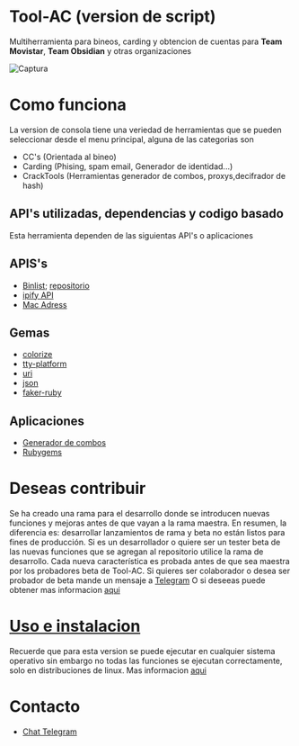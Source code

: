 # Tool-AC (version de script)
Multiherramienta para bineos, carding y obtencion de cuentas para **Team Movistar**, **Team Obsidian** y otras organizaciones

![Captura](/Images/Captura.jpg)
# Como funciona
La version de consola tiene una veriedad de herramientas que se pueden seleccionar desde el menu principal, alguna de las categorias son 
- CC's (Orientada al bineo)
- Carding (Phising, spam email, Generador de identidad...)
- CrackTools (Herramientas generador de combos, proxys,decifrador de hash)
## API's utilizadas, dependencias y codigo basado
Esta herramienta dependen de las siguientas API's o aplicaciones
## APIS's
- [Binlist](https://binlist.net/); [repositorio](https://github.com/binlist/data)
- [ipify API](https://www.ipify.org/)
- [Mac Adress](https://macaddress.io/)
## Gemas
- [colorize](https://rubygems.org/gems/colorize)
- [tty-platform](https://rubygems.org/gems/tty-platform)
- [uri](https://rubygems.org/gems/uri)
- [json](https://rubygems.org/gems/json)
- [faker-ruby](https://github.com/faker-ruby/faker#generators)

## Aplicaciones
- [Generador de combos](https://github.com/Juni0r007/PasTerm)
- [Rubygems](https://rubygems.org/)

# Deseas contribuir
Se ha creado una rama para el desarrollo donde se introducen nuevas funciones y mejoras antes de que vayan a la rama maestra. En resumen, la diferencia es: desarrollar lanzamientos de rama y beta no están listos para fines de producción.
Si es un desarrollador o quiere ser un tester beta de las nuevas funciones que se agregan al repositorio utilice la rama de desarrollo.  Cada nueva característica es probada antes de que sea maestra por los probadores beta de Tool-AC.
Si quieres ser colaborador o desea ser probador de beta mande un mensaje a [Telegram](https://t.me/Kedap_Develop) O si deseeas puede obtener mas informacion [aqui](/Docs/CONTRIBUTING.md)
# [Uso e instalacion](/Docs/Instaladores.md)
Recuerde que para esta version se puede ejecutar en cualquier sistema operativo sin embargo no todas las funciones se ejecutan correctamente, solo en distribuciones de linux. Mas informacion [aqui](/Docs/Instaladores.md)
# Contacto 
- [Chat Telegram](https://t.me/Kedap_Develop)
